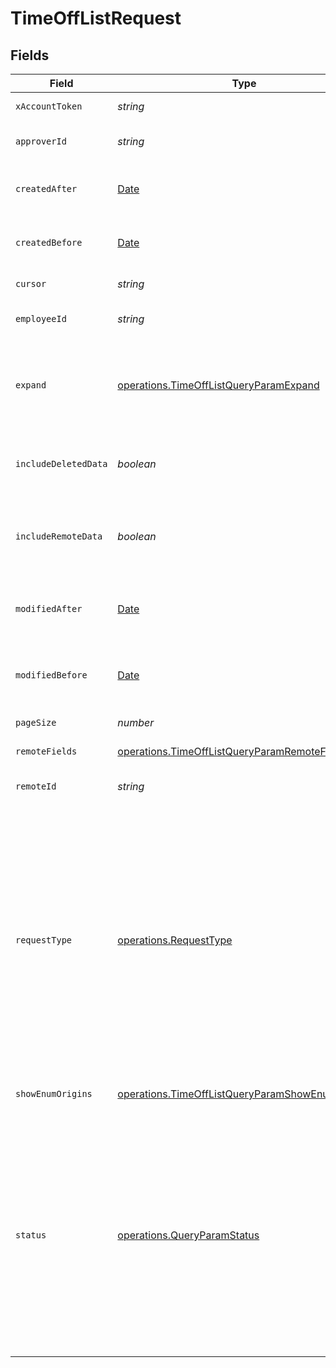 # TimeOffListRequest


## Fields

| Field                                                                                                                                                                                                                                                                                               | Type                                                                                                                                                                                                                                                                                                | Required                                                                                                                                                                                                                                                                                            | Description                                                                                                                                                                                                                                                                                         |
| --------------------------------------------------------------------------------------------------------------------------------------------------------------------------------------------------------------------------------------------------------------------------------------------------- | --------------------------------------------------------------------------------------------------------------------------------------------------------------------------------------------------------------------------------------------------------------------------------------------------- | --------------------------------------------------------------------------------------------------------------------------------------------------------------------------------------------------------------------------------------------------------------------------------------------------- | --------------------------------------------------------------------------------------------------------------------------------------------------------------------------------------------------------------------------------------------------------------------------------------------------- |
| `xAccountToken`                                                                                                                                                                                                                                                                                     | *string*                                                                                                                                                                                                                                                                                            | :heavy_check_mark:                                                                                                                                                                                                                                                                                  | Token identifying the end user.                                                                                                                                                                                                                                                                     |
| `approverId`                                                                                                                                                                                                                                                                                        | *string*                                                                                                                                                                                                                                                                                            | :heavy_minus_sign:                                                                                                                                                                                                                                                                                  | If provided, will only return time off for this approver.                                                                                                                                                                                                                                           |
| `createdAfter`                                                                                                                                                                                                                                                                                      | [Date](https://developer.mozilla.org/en-US/docs/Web/JavaScript/Reference/Global_Objects/Date)                                                                                                                                                                                                       | :heavy_minus_sign:                                                                                                                                                                                                                                                                                  | If provided, will only return objects created after this datetime.                                                                                                                                                                                                                                  |
| `createdBefore`                                                                                                                                                                                                                                                                                     | [Date](https://developer.mozilla.org/en-US/docs/Web/JavaScript/Reference/Global_Objects/Date)                                                                                                                                                                                                       | :heavy_minus_sign:                                                                                                                                                                                                                                                                                  | If provided, will only return objects created before this datetime.                                                                                                                                                                                                                                 |
| `cursor`                                                                                                                                                                                                                                                                                            | *string*                                                                                                                                                                                                                                                                                            | :heavy_minus_sign:                                                                                                                                                                                                                                                                                  | The pagination cursor value.                                                                                                                                                                                                                                                                        |
| `employeeId`                                                                                                                                                                                                                                                                                        | *string*                                                                                                                                                                                                                                                                                            | :heavy_minus_sign:                                                                                                                                                                                                                                                                                  | If provided, will only return time off for this employee.                                                                                                                                                                                                                                           |
| `expand`                                                                                                                                                                                                                                                                                            | [operations.TimeOffListQueryParamExpand](../../models/operations/timeofflistqueryparamexpand.md)                                                                                                                                                                                                    | :heavy_minus_sign:                                                                                                                                                                                                                                                                                  | Which relations should be returned in expanded form. Multiple relation names should be comma separated without spaces.                                                                                                                                                                              |
| `includeDeletedData`                                                                                                                                                                                                                                                                                | *boolean*                                                                                                                                                                                                                                                                                           | :heavy_minus_sign:                                                                                                                                                                                                                                                                                  | Whether to include data that was marked as deleted by third party webhooks.                                                                                                                                                                                                                         |
| `includeRemoteData`                                                                                                                                                                                                                                                                                 | *boolean*                                                                                                                                                                                                                                                                                           | :heavy_minus_sign:                                                                                                                                                                                                                                                                                  | Whether to include the original data Merge fetched from the third-party to produce these models.                                                                                                                                                                                                    |
| `modifiedAfter`                                                                                                                                                                                                                                                                                     | [Date](https://developer.mozilla.org/en-US/docs/Web/JavaScript/Reference/Global_Objects/Date)                                                                                                                                                                                                       | :heavy_minus_sign:                                                                                                                                                                                                                                                                                  | If provided, only objects synced by Merge after this date time will be returned.                                                                                                                                                                                                                    |
| `modifiedBefore`                                                                                                                                                                                                                                                                                    | [Date](https://developer.mozilla.org/en-US/docs/Web/JavaScript/Reference/Global_Objects/Date)                                                                                                                                                                                                       | :heavy_minus_sign:                                                                                                                                                                                                                                                                                  | If provided, only objects synced by Merge before this date time will be returned.                                                                                                                                                                                                                   |
| `pageSize`                                                                                                                                                                                                                                                                                          | *number*                                                                                                                                                                                                                                                                                            | :heavy_minus_sign:                                                                                                                                                                                                                                                                                  | Number of results to return per page.                                                                                                                                                                                                                                                               |
| `remoteFields`                                                                                                                                                                                                                                                                                      | [operations.TimeOffListQueryParamRemoteFields](../../models/operations/timeofflistqueryparamremotefields.md)                                                                                                                                                                                        | :heavy_minus_sign:                                                                                                                                                                                                                                                                                  | Deprecated. Use show_enum_origins.                                                                                                                                                                                                                                                                  |
| `remoteId`                                                                                                                                                                                                                                                                                          | *string*                                                                                                                                                                                                                                                                                            | :heavy_minus_sign:                                                                                                                                                                                                                                                                                  | The API provider's ID for the given object.                                                                                                                                                                                                                                                         |
| `requestType`                                                                                                                                                                                                                                                                                       | [operations.RequestType](../../models/operations/requesttype.md)                                                                                                                                                                                                                                    | :heavy_minus_sign:                                                                                                                                                                                                                                                                                  | If provided, will only return TimeOff with this request type. Options: ('VACATION', 'SICK', 'PERSONAL', 'JURY_DUTY', 'VOLUNTEER', 'BEREAVEMENT')<br/><br/>* `VACATION` - VACATION<br/>* `SICK` - SICK<br/>* `PERSONAL` - PERSONAL<br/>* `JURY_DUTY` - JURY_DUTY<br/>* `VOLUNTEER` - VOLUNTEER<br/>* `BEREAVEMENT` - BEREAVEMENT |
| `showEnumOrigins`                                                                                                                                                                                                                                                                                   | [operations.TimeOffListQueryParamShowEnumOrigins](../../models/operations/timeofflistqueryparamshowenumorigins.md)                                                                                                                                                                                  | :heavy_minus_sign:                                                                                                                                                                                                                                                                                  | Which fields should be returned in non-normalized form.                                                                                                                                                                                                                                             |
| `status`                                                                                                                                                                                                                                                                                            | [operations.QueryParamStatus](../../models/operations/queryparamstatus.md)                                                                                                                                                                                                                          | :heavy_minus_sign:                                                                                                                                                                                                                                                                                  | If provided, will only return TimeOff with this status. Options: ('REQUESTED', 'APPROVED', 'DECLINED', 'CANCELLED', 'DELETED')<br/><br/>* `REQUESTED` - REQUESTED<br/>* `APPROVED` - APPROVED<br/>* `DECLINED` - DECLINED<br/>* `CANCELLED` - CANCELLED<br/>* `DELETED` - DELETED                   |